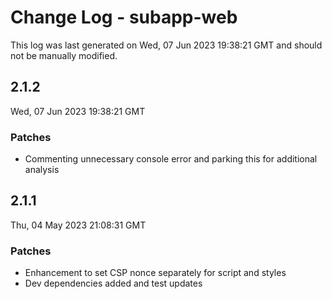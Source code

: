 # Change Log - subapp-web

This log was last generated on Wed, 07 Jun 2023 19:38:21 GMT and should not be manually modified.

## 2.1.2
Wed, 07 Jun 2023 19:38:21 GMT

### Patches

- Commenting unnecessary console error and parking this for additional analysis

## 2.1.1
Thu, 04 May 2023 21:08:31 GMT

### Patches

- Enhancement to set CSP nonce separately for script and styles
- Dev dependencies added and test updates


